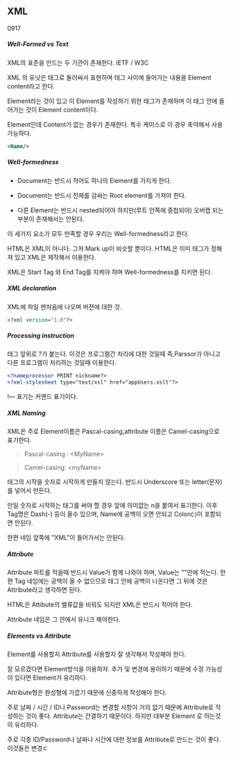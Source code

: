 ## XML

0917

##### Well-Formed vs Text

XML의 표준을 만드는 두 기관이 존재한다. IETF / W3C

XML 의 유닛은 태그로 둘러싸서 표현하며 태그 사이에 들어가는 내용을 Element content라고 한다.

Element라는 것이 있고 이 Element를 작성하기 위한 태그가 존재하며 이 태그 안에 들어가는 것이 Element content이다. 

Element인데 Content가 없는 경우가 존재한다. 특수 케이스로 이 경우 축약해서 사용 가능하다.

```XML
<Name/>
```

##### Well-formedness

- Document는 반드시 적어도 하나의 Element를 가지게 한다.

- Document는 반드시 전체를 감싸는 Root element를 가져야 한다.
- 다른 Element는 반드시 nested되어야 하지만(루트 안쪽에 중첩되야) 오버랩 되는 부분이 존재해서는 안된다.

이 세가지 요소가 모두 만족할 경우 우리는 Well-formedness라고 한다.

HTML은 XML이 아니다. 그저 Mark up이 비슷할 뿐이다. HTML은 이미 태그가 정해져 있고 XML은 제작해서 이용한다.

XML은 Start Tag 와 End Tag를 지켜야 하며 Well-formedness를 지키면 된다.

##### XML declaration

XML에 파일 맨처음에 나오며 버젼에 대한 것.

```xml
<?xml version="1.0"?>
```

##### Processing instruction

태그 앞위로 ?가 붙는다. 이것은 프로그램간 처리에 대한 것일때 즉,Parssor가 아니고 다른 프로그램이 처리하는 것일때 이용한다.

```XML
<?nameprocessor PRINT nickname?>
<?xml-stylesheet type="text/xsl" href="appUsers.xslt"?>
```

!— 표기는 커맨드 표기이다.

##### XML Naming

XML은 주로 Element이름은 Pascal-casing,attribute 이름은 Camel-casing으로 표기한다. 

> Pascal-casing : \<MyName>

> Camel-casing: \<myName>

태그의 시작을 숫자로 시작하게 만들지 않는다. 반드시 Underscore 또는 letter(문자) 를 넣어서 만든다.

만일 숫자로 시작하는 태그를 써야 할 경우 앞에 의미없는 n을 붙여서 표기한다. 이후 Tag명은 Dash(-) 등이 올수 있으며, Name에 공백이 오면 안되고 Colon(:)이 포함되면 안된다. 

한편 네임 앞쪽에 "XML"이 들어가서는 안된다. 

##### Attribute

Attribute 파트를 적을때 반드시 Value가 함께 나와야 하며, Value는 ""안에 적는다. 한편 Tag 네임에는 공백이 올 수 없으므로 태그 안에 공백이 나온다면 그 뒤에 것은 Attribute라고 생각하면 된다. 

HTML은 Attibute의 밸류값을 비워도 되지만 XML은 반드시 적어야 한다.

Attribute 네임은 그 안에서 유니크 해야한다.

##### Elements vs Attribute

Element를 사용할지 Attribute를 사용할지 잘 생각해서 작성해야 한다.

잘 모르겠다면 Element방식을 이용하자. 추가 및 변경에 용이하기 때문에 수정 가능성이 있다면 Element가 유리하다. 

Attribute형은 완성형에 가깝기 때문에 신중하게 작성해야 한다. 

주로 날짜 / 시간 / ID나 Password는 변경할 사항이 거의 없기 때문에 Attribute로 작성하는 것이 좋다. Attribute는 간결하기 때문이다. 하지만 대부분 Element 로 하는것이 유리하다.

주로 각종 ID/Password나 날짜나 시간에 대한 정보를 Attribute로 만드는 것이 좋다. 이것들은 변경ㄷ